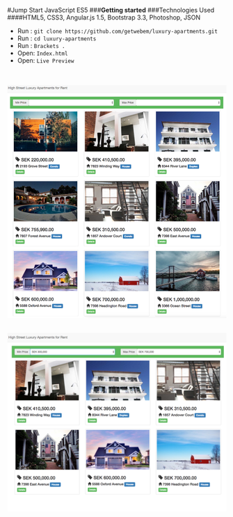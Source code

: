 #Jump Start JavaScript ES5
###**Getting started**
###Technologies Used
####HTML5, CSS3, Angular.js 1.5, Bootstrap 3.3, Photoshop, JSON
 - Run :  `git clone https://github.com/getwebem/luxury-apartments.git`
 - Run :  `cd luxury-apartments`
 - Run :  `Brackets .`
 - Open:  `Index.html`
 - Open:  `Live Preview`  
 
 <br/><br/>
![pic1](https://raw.githubusercontent.com/getwebem/README/master/luxury-apartments/Screen%20Shot%202017-03-13%20at%2011.42.14.png)
<br/><br/>

![pic2](https://raw.githubusercontent.com/getwebem/README/master/luxury-apartments/Screen%20Shot%202017-03-13%20at%2011.43.13.png)
<br/><br/>